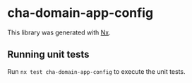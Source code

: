 # cha-domain-app-config

This library was generated with [Nx](https://nx.dev).

## Running unit tests

Run `nx test cha-domain-app-config` to execute the unit tests.
